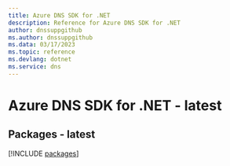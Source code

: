 ```yaml
---
title: Azure DNS SDK for .NET
description: Reference for Azure DNS SDK for .NET
author: dnssuppgithub
ms.author: dnssuppgithub
ms.data: 03/17/2023
ms.topic: reference
ms.devlang: dotnet
ms.service: dns
---
```

# Azure DNS SDK for .NET - latest
## Packages - latest
[!INCLUDE [packages](dns-index.md)]